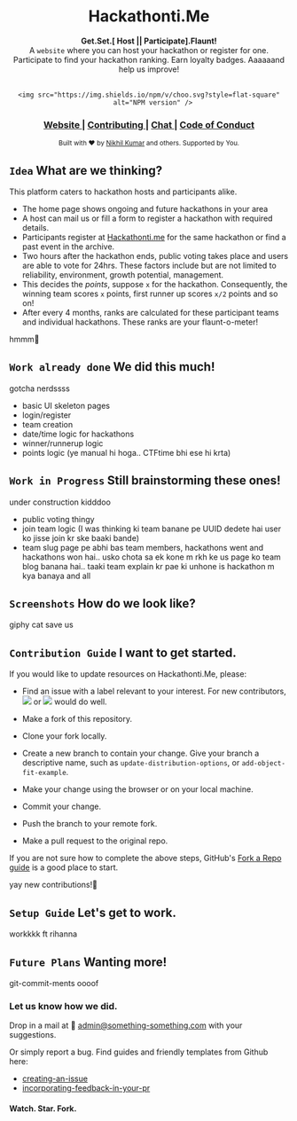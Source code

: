 <h1 align="center">Hackathonti.Me</h1>

<div align="center">
  <strong> Get.Set.[ Host || Participate].Flaunt! </strong>
</div>

<div align="center"> A <code>website</code> where you can host your hackathon or register for one. Participate to find your hackathon ranking. Earn loyalty badges. Aaaaaand help us improve!
</div>
<br />
<div align="center">

  <!-- NPM version -->
    <img src="https://img.shields.io/npm/v/choo.svg?style=flat-square"
      alt="NPM version" />
      
  <!-- issues, PR open -->
  <!--build status -->
  <!--code coverage -->
  <!--social links -->
  <!--platform and version umber for dependencies -->
  <!--version number of website -->
  
 </div>

<div align="center">
  <h3>
    <a href="https://this-will-be-a-link.com">
      Website
    </a>
    <span> | </span>
    <a href="https://this-will-be-a-link.com">
      Contributing
    </a>
    <span> | </span>
    <a href="https://this-will-be-a-link.com">
      Chat
    </a>
    <span> | </span>
    <a href="https://this-will-be-a-link.com">
      Code of Conduct
    </a>
  </h3>
</div>

<div align="center">
  <sub>Built with ❤︎ by
  <a href="https://github.com/nk521">Nikhil Kumar</a> and others. Supported by You. 
  </a>
</div>

## `Idea` What are we thinking?
This platform caters to hackathon hosts and participants alike. 
- The home page shows ongoing and future hackathons in your area
- A host can mail us or fill a form to register a hackathon with required details. 
- Participants register at [Hackathonti.me](url) for the same hackathon or find a past event in the archive.
- Two hours after the hackathon ends, public voting takes place and users are able to vote for 24hrs. These factors include but are not limited to reliability, environment, growth potential, management.
- This decides the _points_, suppose `x` for the hackathon. Consequently, the winning team scores `x` points, first runner up scores `x/2` points and so on! 
- After every 4 months, ranks are calculated for these participant teams and individual hackathons. These ranks are your flaunt-o-meter!

hmmm💭

## `Work already done` We did this much! 
gotcha nerdssss
- basic UI skeleton pages
- login/register
- team creation
- date/time logic for hackathons
- winner/runnerup logic
- points logic (ye manual hi hoga.. CTFtime bhi ese hi krta)

## `Work in Progress` Still brainstorming these ones!
under construction kidddoo
- public voting thingy
- join team logic (I was thinking ki team banane pe UUID dedete hai user ko jisse join kr ske baaki bande)
- team slug page pe abhi bas team members, hackathons went and hackathons won hai.. usko chota sa ek kone m 
rkh ke us page ko team blog banana hai.. taaki team explain kr pae ki unhone is hackathon m kya banaya and all

## `Screenshots` How do we look like?
giphy cat save us

## `Contribution Guide` I want to get started. 
If you would like to update resources on Hackathonti.Me, please:
- Find an issue with a label relevant to your interest. For new contributors, <img src="https://img.shields.io/badge/-bug-blue?style=flat-square" /> or <img src="https://img.shields.io/badge/-good--first--bug-orange?style=flat-square" /> would do well.
  
- Make a fork of this repository.
- Clone your fork locally.
- Create a new branch to contain your change. Give your branch a descriptive name, such as `update-distribution-options`, or `add-object-fit-example`.
- Make your change using the browser or on your local machine.
- Commit your change.
- Push the branch to your remote fork.
- Make a pull request to the original repo.

If you are not sure how to complete the above steps, GitHub's [Fork a Repo guide](https://help.github.com/en/articles/fork-a-repo#fork-an-example-repository) is a good place to start.

yay new contributions!🤩

## `Setup Guide` Let's get to work.
workkkk ft rihanna

## `Future Plans` Wanting more!
git-commit-ments oooof

### Let us know how we did.
Drop in a mail at 📩 admin@something-something.com with your suggestions. 

Or simply report a bug. Find guides and friendly templates from Github here: 
- [creating-an-issue](https://help.github.com/en/github/managing-your-work-on-github/creating-an-issue)
- [incorporating-feedback-in-your-pr](https://help.github.com/en/github/collaborating-with-issues-and-pull-requests/incorporating-feedback-in-your-pull-request#opening-an-issue-for-an-out-of-scope-suggestion)



#### Watch. Star. Fork.




